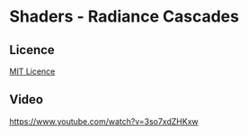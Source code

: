 # Shaders - Radiance Cascades

## Licence

[MIT Licence](LICENCE)

## Video

<https://www.youtube.com/watch?v=3so7xdZHKxw>
